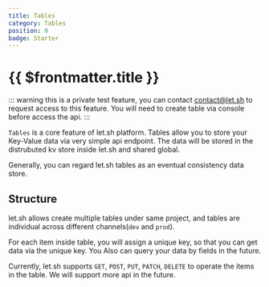 ```yaml
---
title: Tables
category: Tables
position: 0
badge: Starter
---
```


# {{ $frontmatter.title }}

::: warning
this is a private test feature, you can contact <contact@let.sh> to request access to this feature. You will need to create table via console before access the api.
:::

`Tables` is a core feature of let.sh platform. Tables allow you to store your Key-Value data via very simple api endpoint. The data will be stored in the distrubuted kv store inside let.sh and shared global.

Generally, you can regard let.sh tables as an eventual consistency data store.

## Structure

let.sh allows create multiple tables under same project, and tables are individual across different channels(`dev` and `prod`).

For each item inside table, you will assign a unique key, so that you can get data via the unique key. You Also can query your data by fields in the future.

Currently, let.sh supports `GET`, `POST`, `PUT`, `PATCH`, `DELETE` to operate the items in the table. We will support more api in the future.
